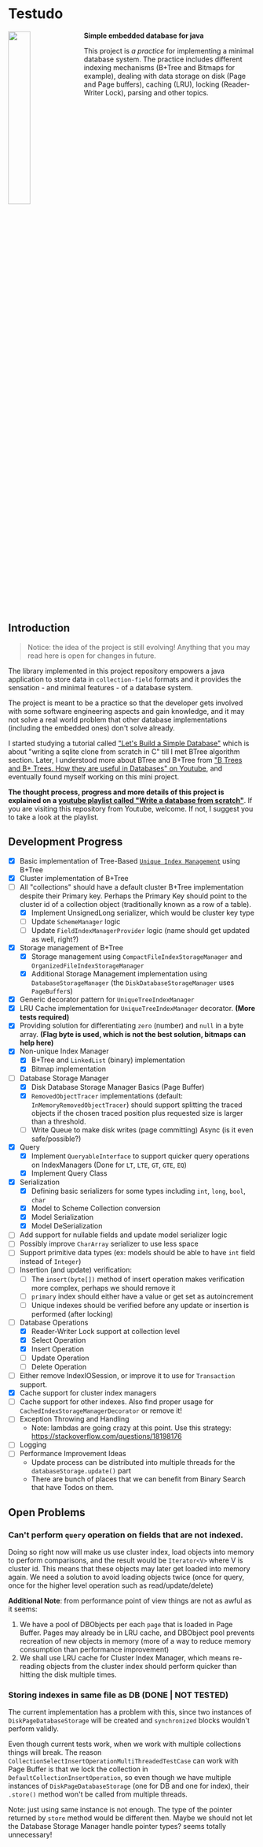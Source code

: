 # Testudo

<p>
  <img width="30%" src="https://github.com/sepgh/testudo/blob/main/.docs/assets/Testudo.png" align="left" />
  
**Simple embedded database for java**


This project is _a practice_ for implementing a minimal database system. The practice includes different indexing mechanisms (B+Tree and Bitmaps for example), 
dealing with data storage on disk (Page and Page buffers), caching (LRU), locking (Reader-Writer Lock), parsing and other topics.


<br clear="left"/>
</p>



## Introduction

> Notice: the idea of the project is still evolving! Anything that you may read here is open for changes in future.

The library implemented in this project repository empowers a java application to store data in `collection-field` formats and it provides the sensation - and minimal features - of a database system.

The project is meant to be a practice so that the developer gets involved with some software engineering aspects and gain knowledge, and it may not solve a real world problem that other database implementations (including the embedded ones) don't solve already.

I started studying a tutorial called ["Let's Build a Simple Database"](https://cstack.github.io/db_tutorial/) which is about "writing a sqlite clone from scratch in C" till I met BTree algorithm section.
Later, I understood more about BTree and B+Tree from ["B Trees and B+ Trees. How they are useful in Databases" on Youtube](https://www.youtube.com/watch?v=aZjYr87r1b8), and eventually found myself working on this mini project.

**The thought process, progress and more details of this project is explained on a [youtube playlist called "Write a database from scratch"](https://www.youtube.com/watch?v=HHO2K23XxbM&list=PLWRwj01AnyEtjaw-ZnnAQWnVYPZF5WayV)**. If you are visiting this repository from Youtube, welcome. If not, I suggest you to take a look at the playlist.



## Development Progress

- [X] Basic implementation of Tree-Based [`Unique Index Management`](https://github.com/sepgh/testudo/blob/main/src/main/java/com/github/sepgh/testudo/index/UniqueTreeIndexManager.java) using B+Tree 
- [X] Cluster implementation of B+Tree
- [ ] All "collections" should have a default cluster B+Tree implementation despite their Primary key. Perhaps the Primary Key should point to the cluster id of a collection object (traditionally known as a row of a table).
  - [X] Implement UnsignedLong serializer, which would be cluster key type
  - [ ] Update `SchemeManager` logic
  - [ ] Update `FieldIndexManagerProvider` logic (name should get updated as well, right?)
- [X] Storage management of B+Tree
  - [X] Storage management using `CompactFileIndexStorageManager` and `OrganizedFileIndexStorageManager`
  - [X] Additional Storage Management implementation using `DatabaseStorageManager` (the `DiskDatabaseStorageManager` uses `PageBuffer`s)
- [X] Generic decorator pattern for `UniqueTreeIndexManager`
- [X] LRU Cache implementation for `UniqueTreeIndexManager` decorator. **(More tests required)**
- [X] Providing solution for differentiating `zero` (number) and `null` in a byte array. **(Flag byte is used, which is not the best solution, bitmaps can help here)**
- [X] Non-unique Index Manager
  - [X] B+Tree and `LinkedList` (binary) implementation
  - [X] Bitmap implementation
- [ ] Database Storage Manager
  - [X] Disk Database Storage Manager Basics (Page Buffer)
  - [X] `RemovedObjectTracer` implementations (default: `InMemoryRemovedObjectTracer`) should support splitting the traced objects if the chosen traced position plus requested size is larger than a threshold.
  - [ ] Write Queue to make disk writes (page committing) Async (is it even safe/possible?)
- [X] Query
  - [X] Implement `QueryableInterface` to support quicker query operations on IndexManagers (Done for `LT`, `LTE`, `GT`, `GTE`, `EQ`)
  - [X] Implement Query Class
- [X] Serialization
  - [X] Defining basic serializers for some types including `int`, `long`, `bool`, `char`
  - [X] Model to Scheme Collection conversion
  - [X] Model Serialization
  - [X] Model DeSerialization
- [ ] Add support for nullable fields and update model serializer logic
- [ ] Possibly improve `CharArray` serializer to use less space
- [ ] Support primitive data types (ex: models should be able to have `int` field instead of `Integer`)
- [ ] Insertion (and update) verification:
  - [ ] The `insert(byte[])` method of insert operation makes verification more complex, perhaps we should remove it
  - [ ] `primary` index should either have a value or get set as autoincrement
  - [ ] Unique indexes should be verified before any update or insertion is performed (after locking) 
- [ ] Database Operations
  - [X] Reader-Writer Lock support at collection level
  - [X] Select Operation
  - [X] Insert Operation
  - [ ] Update Operation
  - [ ] Delete Operation
- [ ] Either remove IndexIOSession, or improve it to use for `Transaction` support.
- [X] Cache support for cluster index managers
- [ ] Cache support for other indexes. Also find proper usage for `CachedIndexStorageManagerDecorator` or remove it!
- [ ] Exception Throwing and Handling
  - Note: lambdas are going crazy at this point. Use this strategy: https://stackoverflow.com/questions/18198176
- [ ] Logging
- [ ] Performance Improvement Ideas
  - Update process can be distributed into multiple threads for the `databaseStorage.update()` part
  - There are bunch of places that we can benefit from Binary Search that have Todos on them.



## Open Problems

### Can't perform `query` operation on fields that are not indexed. 

Doing so right now will make us use cluster index, load objects into memory to perform comparisons, and the result would be `Iterator<V>` where V is cluster id.
This means that these objects may later get loaded into memory again. We need a solution to avoid loading objects twice (once for query, once for the higher level operation such as read/update/delete)

**Additional Note**: from performance point of view things are not as awful as it seems:

1. We have a pool of DBObjects per each `page` that is loaded in Page Buffer. Pages may already be in LRU cache, and DBObject pool prevents recreation of new objects in memory (more of a way to reduce memory consumption than performance improvement)
2. We shall use LRU cache for Cluster Index Manager, which means re-reading objects from the cluster index should perform quicker than hitting the disk multiple times.


### Storing indexes in same file as DB   (DONE | NOT TESTED)

The current implementation has a problem with this, since two instances of `DiskPageDatabaseStorage` will be created and `synchronized` blocks wouldn't perform validly.

Even though current tests work, when we work with multiple collections things will break.
The reason `CollectionSelectInsertOperationMultiThreadedTestCase` can work with Page Buffer is that we lock the collection in `DefaultCollectionInsertOperation`, 
so even though we have multiple instances of `DiskPageDatabaseStorage` (one for DB and one for index), their `.store()` method won't be called from multiple threads.

Note: just using same instance is not enough. The type of the pointer returned by `store` method would be different then. Maybe we should not let the Database Storage Manager handle pointer types? seems totally unnecessary!
